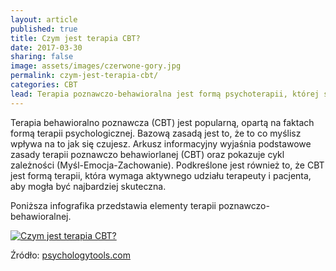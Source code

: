 ```yaml
---
layout: article
published: true
title: Czym jest terapia CBT?
date: 2017-03-30
sharing: false
image: assets/images/czerwone-gory.jpg
permalink: czym-jest-terapia-cbt/
categories: CBT
lead: Terapia poznawczo-behawioralna jest formą psychoterapii, której skuteczność potwierdzona jest licznymi badaniami naukowymi.
---
```


Terapia behawioralno poznawcza (CBT) jest popularną, opartą na faktach formą terapii psychologicznej. Bazową zasadą jest
to, że to co myślisz wpływa na to jak się czujesz. Arkusz  informacyjny wyjaśnia podstawowe zasady terapii poznawczo
behawiorlanej (CBT) oraz pokazuje cykl zależności (Myśl-Emocja-Zachowanie). Podkreślone jest również to, że CBT jest
formą terapii, która wymaga aktywnego udziału terapeuty i pacjenta, aby mogła być najbardziej skuteczna.

Poniższa infografika przedstawia elementy terapii poznawczo-behawioralnej.

<a href="{{ root_url}}//assets/docs/CBT-co-to-jest.pdf" target="_blank">
    <img src="{{ root_url }}/assets/images/CBT-co-to-jest.jpg" alt="Czym jest terapia CBT?" />
</a>

Źródło: [psychologytools.com](https://psychologytools.com)
